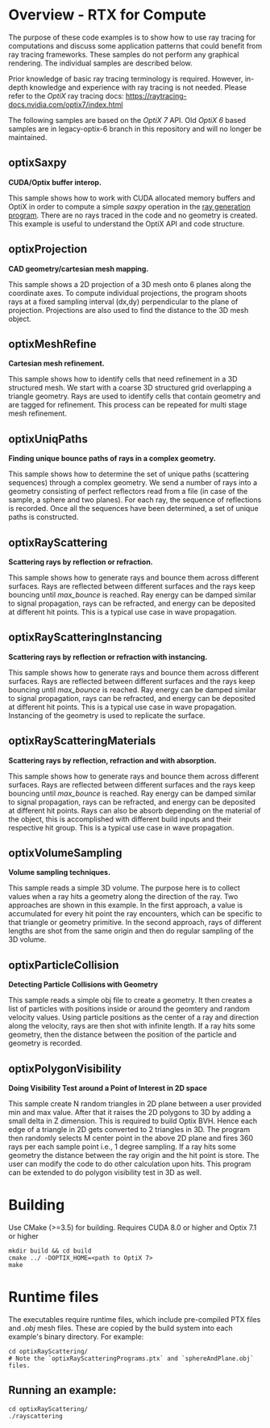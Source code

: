 # Overview - RTX for Compute
The purpose of these code examples is to show how to use ray tracing for computations and discuss some application patterns that could benefit from ray tracing frameworks. These samples do not perform any graphical rendering. The individual samples are described below.

Prior knowledge of basic ray tracing terminology is required. However, in-depth knowledge and experience with ray tracing is not needed.
Please refer to the *OptiX* ray tracing docs: https://raytracing-docs.nvidia.com/optix7/index.html

The following samples are based on the *OptiX 7* API. Old *OptiX 6* based samples are in legacy-optix-6 branch in this repository and will no longer be maintained.

## optixSaxpy ##
**CUDA/Optix buffer interop.**

This sample shows how to work with CUDA allocated memory buffers and OptiX in order to compute a simple *saxpy* operation in the [ray generation program](https://raytracing-docs.nvidia.com/optix6/guide_6_5/index.html#programs#ray-generation-programs). There are no rays traced in the code and no geometry is created. This example is useful to understand the OptiX API and code structure.

## optixProjection ##
**CAD geometry/cartesian mesh mapping.**

This sample shows a 2D projection of a 3D mesh onto 6 planes along the coordinate axes. To compute individual projections, the program shoots rays at a fixed sampling interval (dx,dy) perpendicular to the plane of projection. Projections are also used to find the distance to the 3D mesh object.

## optixMeshRefine ##
**Cartesian mesh refinement.**

This sample shows how to identify cells that need refinement in a 3D structured mesh. We start with a coarse 3D structured grid overlapping a triangle geometry. Rays are used to identify cells that contain geometry and are tagged for refinement. This process can be repeated for multi stage mesh refinement.

## optixUniqPaths ##
**Finding unique bounce paths of rays in a complex geometry.**

This sample shows how to determine the set of unique paths (scattering sequences) through a complex geometry. We send a number of rays into a geometry consisting of perfect reflectors read from a file (in case of the sample, a sphere and two planes). For each ray, the sequence of reflections is recorded. Once all the sequences have been determined, a set of unique paths is constructed. 


## optixRayScattering ##
**Scattering rays by reflection or refraction.**

This sample shows how to generate rays and bounce them across different surfaces. Rays are reflected between different surfaces and the rays keep bouncing until *max_bounce* is reached. Ray energy can be damped similar to signal propagation, rays can be refracted, and energy can be deposited at different hit points. This is a typical use case in wave propagation.

## optixRayScatteringInstancing ##
**Scattering rays by reflection or refraction with instancing.**

This sample shows how to generate rays and bounce them across different surfaces. Rays are reflected between different surfaces and the rays keep bouncing until *max_bounce* is reached. Ray energy can be damped similar to signal propagation, rays can be refracted, and energy can be deposited at different hit points. This is a typical use case in wave propagation. Instancing of the geometry is used to replicate the surface. 


## optixRayScatteringMaterials ##
**Scattering rays by reflection, refraction and with absorption.**

This sample shows how to generate rays and bounce them across different surfaces. Rays are reflected between different surfaces and the rays keep bouncing until *max_bounce* is reached. Ray energy can be damped similar to signal propagation, rays can be refracted, and energy can be deposited at different hit points. Rays can also be absorb depending on the material of the object, this is accomplished with different build inputs and their respective hit group. This is a typical use case in wave propagation.

## optixVolumeSampling ##
**Volume sampling techniques.**

This sample reads a simple 3D volume. The purpose here is to collect values when a ray hits a geometry along the direction of the ray. Two approaches are shown in this example. In the first approach, a value is accumulated for every hit point the ray encounters, which can be specific to that triangle or geometry primitive. In the second approach, rays of different lengths are shot from the same origin and then do regular sampling of the 3D volume.

## optixParticleCollision ##
**Detecting Particle Collisions with Geometry**

This sample reads a simple obj file to create a geometry. It then creates a list of particles with positions inside or around the geomtery and random velocity values. Using particle positions as the center of a ray and direction along the velocity, rays are then shot with infinite length. If a ray hits some geometry, then the distance between the position of the particle and geometry is recorded.

## optixPolygonVisibility ##
 **Doing Visibility Test around a Point of Interest in 2D space**

 This sample create N random triangles in 2D plane between a user provided min and max value. After that it raises the 2D polygons to 3D by adding a small delta in Z dimension. This is required to build Optix BVH. Hence each edge of a triangle in 2D gets converted to 2 triangles in 3D. The program then randomly selects M center point in the above 2D plane and fires 360 rays per each sample point i.e., 1 degree sampling. If a ray hits some geometry the distance between the ray origin and the hit point is store. The user can modify the code to do other calculation upon hits. This program can be extended to do polygon visibility test in 3D as well.

# Building

Use CMake (>=3.5) for building.
Requires CUDA 8.0 or higher and Optix 7.1 or higher

```
mkdir build && cd build
cmake ../ -DOPTIX_HOME=<path to OptiX 7>
make
```

# Runtime files

The executables require runtime files, which include pre-compiled PTX files and *.obj* mesh files. These are copied by the build system into each example's binary directory. For example:

```
cd optixRayScattering/
# Note the `optixRayScatteringPrograms.ptx` and `sphereAndPlane.obj` files. 
```


## Running an example:

```
cd optixRayScattering/
./rayscattering
```
